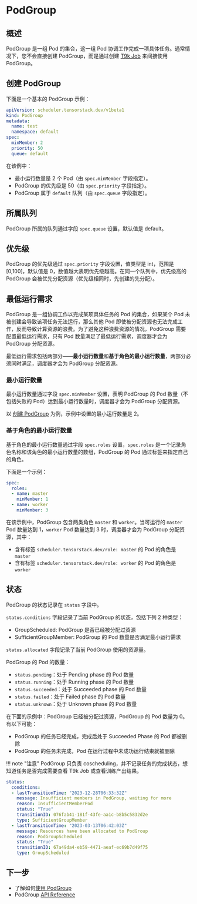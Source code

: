 # PodGroup

## 概述

PodGroup 是一组 Pod 的集合，这一组 Pod 协调工作完成一项具体任务。通常情况下，您不会直接创建 PodGroup，而是通过创建 [T9k Job](../jobs/index.md) 来间接使用 PodGroup。

## 创建 PodGroup

下面是一个基本的 PodGroup 示例：

```yaml
apiVersion: scheduler.tensorstack.dev/v1beta1
kind: PodGroup
metadata:
  name: test
  namespace: default
spec:
  minMember: 2
  priority: 50
  queue: default
```

在该例中：

* 最小运行数量是 2 个 Pod（由 `spec.minMember` 字段指定）。
* PodGroup 的优先级是 50（由 `spec.priority` 字段指定）。
* PodGroup 属于 `default` 队列（由 `spec.queue` 字段指定）。

## 所属队列

PodGroup 所属的队列通过字段 `spec.queue` 设置，默认值是 default。

## 优先级

PodGroup 的优先级通过 `spec.priority` 字段设置，值类型是 int，范围是 [0,100]，默认值是 0，数值越大表明优先级越高。在同一个队列中，优先级高的 PodGroup 会被优先分配资源（优先级相同时，先创建的先分配）。

## 最低运行需求

PodGroup 是一组协调工作以完成某项具体任务的 Pod 的集合，如果某个 Pod 未被创建会导致该项任务无法运行，那么其他 Pod 即使被分配资源也无法完成工作，反而导致计算资源的浪费。为了避免这种浪费资源的情况，PodGroup 需要配置最低运行需求，只有 Pod 数量满足了最低运行需求，调度器才会为 PodGroup 分配资源。

最低运行需求包括两部分——**最小运行数量**和**基于角色的最小运行数量**，两部分必须同时满足，调度器才会为 PodGroup 分配资源。

### 最小运行数量

最小运行数量通过字段 `spec.minMember` 设置，表明 PodGroup 的 Pod 数量（不包括失败的 Pod）达到最小运行数量时，调度器才会为 PodGroup 分配资源。

以 [创建 PodGroup](#创建-podgroup) 为例，示例中设置的最小运行数量是 2。

### 基于角色的最小运行数量

基于角色的最小运行数量通过字段 `spec.roles` 设置，`spec.roles` 是一个记录角色名称和该角色的最小运行数量的数组，PodGroup 的 Pod 通过标签来指定自己的角色。

下面是一个示例：

```yaml
spec:
  roles:
  - name: master
    minMember: 1
  - name: worker
    minMember: 3
```

在该示例中，PodGroup 包含两类角色 `master` 和 `worker`。当可运行的 `master` Pod 数量达到 1，`worker` Pod 数量达到 3 时，调度器才会为 PodGroup 分配资源，其中：

* 含有标签 `scheduler.tensorstack.dev/role: master` 的 Pod 的角色是 `master`
* 含有标签 `scheduler.tensorstack.dev/role: worker` 的 Pod 的角色是 `worker`

## 状态

PodGroup 的状态记录在 `status` 字段中。

`status.conditions` 字段记录了当前 PodGroup 的状态，包括下列 2 种类型：
* GroupScheduled: PodGroup 是否已经被分配过资源
* SufficientGroupMember: PodGroup 的 Pod 数量是否满足最小运行需求

`status.allocated` 字段记录了当前 PodGroup 使用的资源量。

PodGroup 的 Pod 的数量：

* `status.pending`：处于 Pending phase 的 Pod 数量
* `status.running`：处于 Running phase 的 Pod 数量
* `status.succeeded`：处于 Succeeded phase 的 Pod 数量
* `status.failed`：处于 Failed phase 的 Pod 数量
* `status.unknown`：处于 Unknown phase 的 Pod 数量

在下面的示例中：PodGroup 已经被分配过资源，PodGroup 的 Pod 数量为 0。有以下可能：

* PodGroup 的任务已经完成，完成后处于 Succeeded Phase 的 Pod 都被删除
* PodGroup 的任务未完成，Pod 在运行过程中未成功运行结束就被删除

!!! note "注意"
    PodGroup 只负责 coscheduling，并不记录任务的完成状态，想知道任务是否完成需要查看 T9k Job 或查看训练产出结果。

```yaml
status:
  conditions:
  - lastTransitionTime: "2023-12-28T06:33:32Z"
    message: Insufficient members in PodGroup, waiting for more
    reason: InsufficientMemberPod
    status: "True"
    transitionID: 076fab41-181f-43fe-aa1c-b8b5c5832d2e
    type: SufficientGroupMember
  - lastTransitionTime: "2023-03-13T06:42:03Z"
    message: Resources have been allocated to PodGroup
    reason: PodGroupScheduled
    status: "True"
    transitionID: 67a49da4-eb59-4471-aeaf-ec69b7d49f75
    type: GroupScheduled
```

## 下一步

* 了解如何[使用 PodGroup](../../tasks/use-podgroup.md)
* PodGroup [API Reference](../../references/api-reference/scheduler.md#podgroup)
